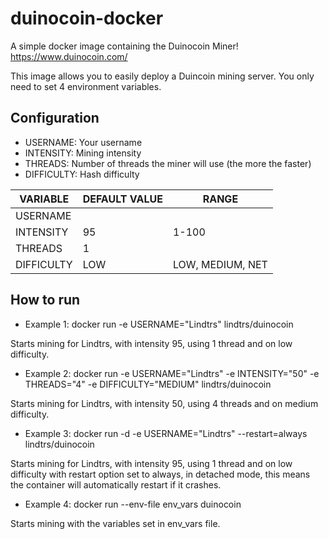 # duinocoin-docker
A simple docker image containing the Duinocoin Miner! https://www.duinocoin.com/

This image allows you to easily deploy a Duincoin mining server. You only need to set 4 environment variables. 

## Configuration

- USERNAME: Your username
- INTENSITY: Mining intensity
- THREADS: Number of threads the miner will use (the more the faster)
- DIFFICULTY: Hash difficulty

|   VARIABLE    | DEFAULT VALUE |       RANGE      |
| ------------- | ------------- | ---------------- |
|   USERNAME    |               |                  |
|   INTENSITY   |      95       |       1-100      |
|    THREADS    |       1       |                  |
|   DIFFICULTY  |      LOW      | LOW, MEDIUM, NET |

## How to run

- Example 1: docker run -e USERNAME="Lindtrs" lindtrs/duinocoin

Starts mining for Lindtrs, with intensity 95, using 1 thread and on low difficulty.

- Example 2: docker run -e USERNAME="Lindtrs" -e INTENSITY="50" -e THREADS="4" -e DIFFICULTY="MEDIUM" lindtrs/duinocoin

Starts mining for Lindtrs, with intensity 50, using 4 threads and on medium difficulty.

- Example 3: docker run -d -e USERNAME="Lindtrs" --restart=always lindtrs/duinocoin

Starts mining for Lindtrs, with intensity 95, using 1 thread and on low difficulty with restart option set to always, in detached mode, this means the container will automatically restart if it crashes.

- Example 4: docker run --env-file env_vars duinocoin

Starts mining with the variables set in env_vars file.



